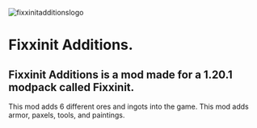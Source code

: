 ![fixxinitadditionslogo](https://github.com/JaceDX/FixxinIt-Additions-1.20.1/assets/52893284/998e0410-c65a-4100-ba80-67c428fb26ad)

# Fixxinit Additions.

## Fixxinit Additions is a mod made for a 1.20.1 modpack called Fixxinit. 

This mod adds 6 different ores and ingots into the game. This mod adds armor, paxels, tools, and paintings.
